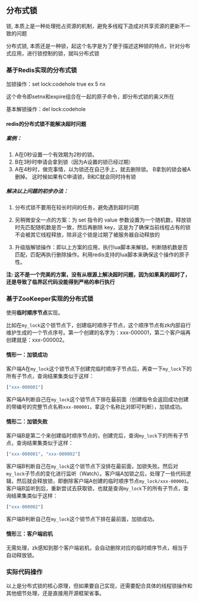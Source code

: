 ## 分布式锁

锁, 本质上是一种处理抢占资源的机制，避免多线程下造成对共享资源的更新不一致的问题

分布式锁, 本质还是一种锁，起这个名字是为了便于描述这种锁的特点，针对分布式应用，进行锁控制的锁，就叫分布式锁

### 基于Redis实现的分布式锁

加锁操作：set lock:codehole true ex 5 nx

这个命令即setnx和expire组合在一起的原子命令，即分布式锁的奥义所在

基本解锁操作：del lock:codehole

#### redis的分布式锁不能解决超时问题

##### 案例：

1. A在0秒设置一个有效期为2秒的锁。 
2. B在3秒时申请会拿到锁（因为A设置的锁已经过期） 
3.  A在4秒时，做完事情，以为锁还在自己手上，就去删除锁。 B拿到的锁会被A删掉。 这时候如果有C申请锁，B和C就会同时持有锁

##### 解决以上问题的初步办法：

1. 分布式锁不要用在较长时间的任务，避免遇到超时问题

2. 另稍微安全一点的方案：为 set 指令的 value 参数设置为一个随机数，释放锁时先匹配随机数是否一致，然后再删除 key，这是为了确保当前线程占有的锁不会被其它线程释放，除非这个锁是过期了被服务器自动释放的

3. 升级版解锁操作：即以上方案的应用，执行lua脚本来解锁。判断随机数是否匹配，匹配再执行删除操作。利用redis支持的lua脚本来确保这个操作的原子性。

**注: 这不是一个完美的方案，没有从根源上解决超时问题，因为如果真的超时了，还是导致了临界区代码没能得到严格的串行执行**

### 基于ZooKeeper实现的分布式锁

使用**临时顺序节点**实现。

比如在`my_lock`这个锁节点下，创建临时顺序子节点，这个顺序节点有zk内部自行维护生成的一个节点序号。第一个创建的名字为：xxx-000001，第二个客户端再创建就是：xxx-000002。

#### 情形一：加锁成功

客户端A在`my_lock`这个锁节点下创建完临时顺序子节点后，再查一下`my_lock`下的所有子节点，查询结果集类似于这样：

```python
["xxx-000001"]
```

客户端A判断自己在`my_lock`这个锁节点下排在最前面（创建指令会返回成功创建的带编号的完整节点名称`xxx-000001`，拿这个名称比对即可判断），加锁成功。

#### 情形二：加锁失败

客户端B是第二个来创建临时顺序节点的，创建完后，查询`my_lock`下的所有子节点，查询结果集类似于这样：

```python
["xxx-000001", "xxx-000002"]
```

客户端B判断自己在`my_lock`这个锁节点下没排在最前面，加锁失败。然后对`my_lock`子节点的变化进行监听（Watch）。客户端A加锁之后，处理了一些代码逻辑，然后就会释放锁，即删除客户端A创建的临时顺序节点`my_lock/xxx-000001`。客户端B监听到后，重新尝试去获取锁，也就是查询`my_lock`下的所有子节点，查询结果集类似于这样：

```python
["xxx-000002"]
```

客户端B判断自己在`my_lock`这个锁节点下排在最前面，加锁成功。

#### 情形三：客户端宕机

无需处理，zk感知到那个客户端宕机，会自动删除对应的临时顺序节点，相当于自动释放锁。

### 实际代码操作

以上是分布式锁的核心原理，但如果要自己实现，还需要配合具体的线程锁操作和其他细节处理，还是直接用开源框架省事。